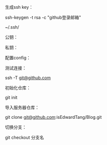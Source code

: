 生成ssh key：

ssh-keygen -t rsa -c "github登录邮箱"

~/.ssh/

公钥：

私钥：

配置config：



测试连接：

ssh -T git@github.com

初始化仓库：

git init

导入服务器仓库：

git clone git@github.com:isEdwardTang/Blog.git


切换分支：

git checkout 分支名


